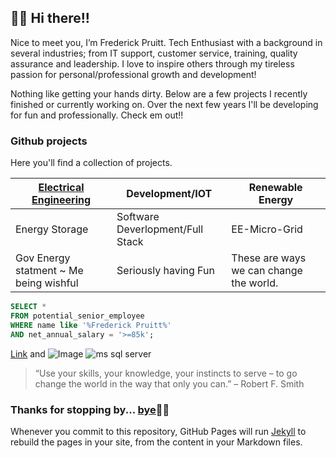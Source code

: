 ## 👋🏾 Hi there!!

Nice to meet you, I’m Frederick Pruitt. Tech Enthusiast with a background in several industries; from IT support, customer service, training, quality assurance and leadership. I love to inspire others through my tireless passion for personal/professional growth and development!

Nothing like getting your hands dirty. Below are a few projects I recently finished or currently working on. Over the next few years I'll be developing for fun and professionally. Check em out!!

### Github projects

Here you'll find a collection of projects. 

| [Electrical Engineering](https://www.getfjp.com) | Development/IOT | Renewable Energy | 
| -------------- | ------------------ | ------------- | 
| Energy Storage | Software Deverlopment/Full Stack | EE-Micro-Grid |
| Gov Energy statment ~ Me being wishful | Seriously having Fun | These are ways we can change the world.


```sql
SELECT * 
FROM potential_senior_employee
WHERE name like '%Frederick Pruitt%'
AND net_annual_salary = '>=85k';

```
[Link](url) and ![Image](src)
![ms sql server](portfolio/images/sqldatabase.jpg)

>“Use your skills, your knowledge, your instincts to serve – to go change the world in the way that only you can.” – Robert F. Smith


### Thanks for stopping by... [bye](https://www.getfjp.com)✌🏾
Whenever you commit to this repository, GitHub Pages will run [Jekyll](https://jekyllrb.com/) to rebuild the pages in your site, from the content in your Markdown files.
